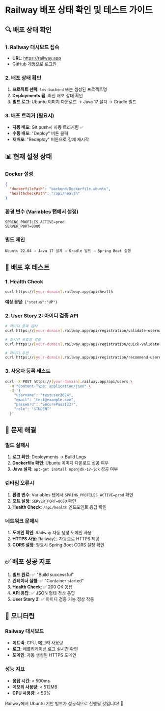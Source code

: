 # Railway 배포 상태 확인 및 테스트 가이드

## 🔍 배포 상태 확인

### 1. Railway 대시보드 접속
- **URL**: https://railway.app
- GitHub 계정으로 로그인

### 2. 배포 상태 확인
1. **프로젝트 선택**: `lms-backend` 또는 생성된 프로젝트명
2. **Deployments 탭**: 최신 배포 상태 확인
3. **빌드 로그**: Ubuntu 이미지 다운로드 → Java 17 설치 → Gradle 빌드

### 3. 배포 트리거 (필요시)
- **자동 배포**: Git push시 자동 트리거됨 ✅
- **수동 배포**: "Deploy" 버튼 클릭
- **재배포**: "Redeploy" 버튼으로 강제 재시작

## 📊 현재 설정 상태

### Docker 설정
```json
{
  "dockerfilePath": "backend/Dockerfile.ubuntu",
  "healthcheckPath": "/api/health"
}
```

### 환경 변수 (Variables 탭에서 설정)
```
SPRING_PROFILES_ACTIVE=prod
SERVER_PORT=8080
```

### 빌드 체인
```
Ubuntu 22.04 → Java 17 설치 → Gradle 빌드 → Spring Boot 실행
```

## 🧪 배포 후 테스트

### 1. Health Check
```bash
curl https://[your-domain].railway.app/api/health
```
**예상 응답**: `{"status":"UP"}`

### 2. User Story 2: 아이디 검증 API
```bash
# 아이디 중복 검사
curl https://[your-domain].railway.app/api/registration/validate-username/admin

# 실시간 유효성 검증
curl https://[your-domain].railway.app/api/registration/quick-validate-username?username=test123

# 아이디 추천
curl https://[your-domain].railway.app/api/registration/recommend-username
```

### 3. 사용자 등록 테스트
```bash
curl -X POST https://[your-domain].railway.app/api/users \
  -H "Content-Type: application/json" \
  -d '{
    "username": "testuser2024",
    "email": "test@example.com",
    "password": "SecurePass123!",
    "role": "STUDENT"
  }'
```

## 🚨 문제 해결

### 빌드 실패시
1. **로그 확인**: Deployments → Build Logs
2. **Dockerfile 확인**: Ubuntu 이미지 다운로드 성공 여부
3. **Java 설치**: `apt-get install openjdk-17-jdk` 성공 여부

### 런타임 오류시
1. **환경 변수**: Variables 탭에서 `SPRING_PROFILES_ACTIVE=prod` 확인
2. **포트 설정**: `SERVER_PORT=8080` 확인
3. **Health Check**: `/api/health` 엔드포인트 응답 확인

### 네트워크 문제시
1. **도메인 확인**: Railway 자동 생성 도메인 사용
2. **HTTPS 사용**: Railway는 자동으로 HTTPS 제공
3. **CORS 설정**: 필요시 Spring Boot CORS 설정 확인

## ✅ 배포 성공 지표

1. **빌드 완료**: ✅ "Build successful"
2. **컨테이너 실행**: ✅ "Container started"
3. **Health Check**: ✅ 200 OK 응답
4. **API 응답**: ✅ JSON 형태 정상 응답
5. **User Story 2**: ✅ 아이디 검증 기능 정상 작동

## 📱 모니터링

### Railway 대시보드
- **메트릭**: CPU, 메모리 사용량
- **로그**: 애플리케이션 로그 실시간 확인
- **도메인**: 자동 생성된 HTTPS 도메인

### 성능 지표
- **응답 시간**: < 500ms
- **메모리 사용량**: < 512MB
- **CPU 사용량**: < 50%

Railway에서 Ubuntu 기반 빌드가 성공적으로 진행될 것입니다! 🎉